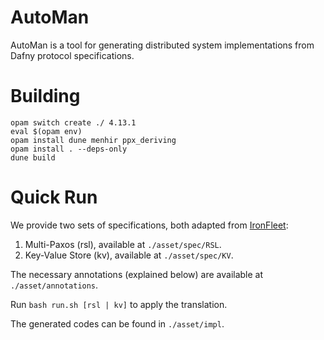 # AutoMan

AutoMan is a tool for generating distributed system implementations from Dafny protocol specifications.

# Building

``` shell
opam switch create ./ 4.13.1
eval $(opam env)
opam install dune menhir ppx_deriving
opam install . --deps-only
dune build
```

# Quick Run

We provide two sets of specifications, both adapted from 
[IronFleet](https://github.com/microsoft/Ironclad/tree/main/ironfleet):
1. Multi-Paxos (rsl), available at  `./asset/spec/RSL`.
2. Key-Value Store (kv), available at `./asset/spec/KV`.

The necessary annotations (explained below) are available at `./asset/annotations`.

Run `bash run.sh [rsl | kv]` to apply the translation.

The generated codes can be found in `./asset/impl`.


